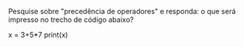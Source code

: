 Pesquise sobre "precedência de operadores" e responda: o que será impresso no trecho de código abaixo?

x = 3+5*7
print(x)
